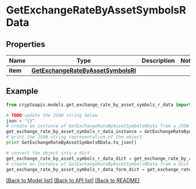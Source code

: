 # GetExchangeRateByAssetSymbolsRData


## Properties
Name | Type | Description | Notes
------------ | ------------- | ------------- | -------------
**item** | [**GetExchangeRateByAssetSymbolsRI**](GetExchangeRateByAssetSymbolsRI.md) |  | 

## Example

```python
from cryptoapis.models.get_exchange_rate_by_asset_symbols_r_data import GetExchangeRateByAssetSymbolsRData

# TODO update the JSON string below
json = "{}"
# create an instance of GetExchangeRateByAssetSymbolsRData from a JSON string
get_exchange_rate_by_asset_symbols_r_data_instance = GetExchangeRateByAssetSymbolsRData.from_json(json)
# print the JSON string representation of the object
print GetExchangeRateByAssetSymbolsRData.to_json()

# convert the object into a dict
get_exchange_rate_by_asset_symbols_r_data_dict = get_exchange_rate_by_asset_symbols_r_data_instance.to_dict()
# create an instance of GetExchangeRateByAssetSymbolsRData from a dict
get_exchange_rate_by_asset_symbols_r_data_form_dict = get_exchange_rate_by_asset_symbols_r_data.from_dict(get_exchange_rate_by_asset_symbols_r_data_dict)
```
[[Back to Model list]](../README.md#documentation-for-models) [[Back to API list]](../README.md#documentation-for-api-endpoints) [[Back to README]](../README.md)


